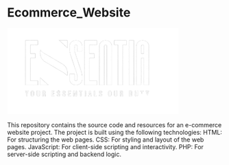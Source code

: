 # Ecommerce_Website

<img src="frontend/assets/logo1.png" width="400" height="200">

This repository contains the source code and resources for an e-commerce website project. The project is built using the following technologies:  HTML: For structuring the web pages. CSS: For styling and layout of the web pages. JavaScript: For client-side scripting and interactivity. PHP: For server-side scripting and backend logic. 
